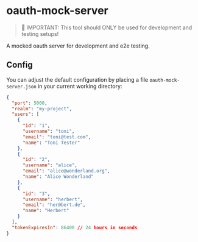# oauth-mock-server

> :rotating_light: IMPORTANT: This tool should ONLY be used for development and testing setups!

A mocked oauth server for development and e2e testing.

## Config

You can adjust the default configuration by placing a file `oauth-mock-server.json` in your current working directory:

```json
{
  "port": 5000,
  "realm": "my-project",
  "users": [
    {
      "id": "1",
      "username": "toni",
      "email": "toni@test.com",
      "name": "Toni Tester"
    },
    {
      "id": "2",
      "username": "alice",
      "email": "alice@wonderland.org",
      "name": "Alice Wonderland"
    },
    {
      "id": "3",
      "username": "herbert",
      "email": "her@bert.de",
      "name": "Herbert"
    }
  ],
  "tokenExpiresIn": 86400 // 24 hours in seconds
}
```
